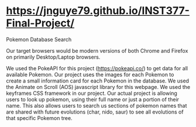# https://jnguye79.github.io/INST377-Final-Project/

Pokemon Database Search 

Our target browsers would be modern versions of both Chrome and Firefox on primarily Desktop/Laptop browsers. 

We used the PokeAPI for this project (https://pokeapi.co/) to get data for all available Pokemon. 
Our project uses the images for each Pokemon to create a small information card for each Pokemon in the database.
We used the Animate on Scroll (AOS) javascript library for this webpage. 
We used the keyframes CSS framework in our project.
Our actual project is allowing users to look up pokemon, using their full name or just a portion of their name.  This also allows users to search us sections of pokemon names that are shared with future evolutions (char, nido, saur) to see all evolutions of that specific Pokemon tree.

